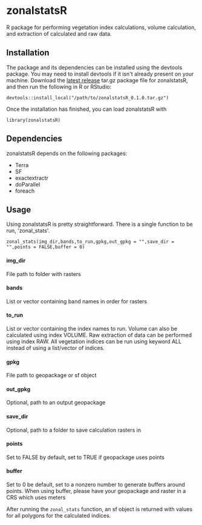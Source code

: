 # zonalstatsR
R package for performing vegetation index calculations, volume calculation, and extraction of calculated and raw data.

## Installation
The package and its dependencies can be installed using the devtools package. You may need to install devtools if it isn't already present on your machine. Download the [latest release](https://github.com/KadenPatten-USDA/zonalstatsR/releases) tar.gz package file for zonalstatsR, and then run the following in R or RStudio:
```
devtools::install_local("/path/to/zonalstatsR_0.1.0.tar.gz")
```
Once the installation has finished, you can load zonalstatsR with
```
library(zonalstatsR)
```

## Dependencies
zonalstatsR depends on the following packages:
- Terra
- SF
- exactextractr
- doParallel
- foreach

## Usage
Using zonalstatsR is pretty straightforward. There is a single function to be run, 'zonal_stats'.
```
zonal_stats(img_dir,bands,to_run,gpkg,out_gpkg = "",save_dir = "",points = FALSE,buffer = 0)
```
#### img_dir
File path to folder with rasters

#### bands
List or vector containing band names in order for rasters

#### to_run
List or vector containing the index names to run. Volume can also be calculated using index VOLUME. Raw extraction of data can be performed using index RAW. All vegetation indices can be run using keyword ALL instead of using a list/vector of indices.

#### gpkg
File path to geopackage or sf object

#### out_gpkg
Optional, path to an output geopackage

#### save_dir
Optional, path to a folder to save calculation rasters in

#### points
Set to FALSE by default, set to TRUE if geopackage uses points

#### buffer
Set to 0 be default, set to a nonzero number to generate buffers around points. When using buffer, please have your geopackage and raster in a CRS which uses meters

After running the `zonal_stats` function, an sf object is returned with values for all polygons for the calculated indices.
